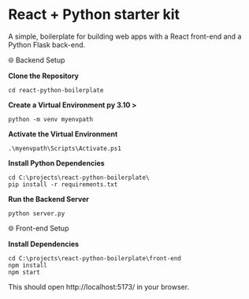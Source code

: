 # React + Python starter kit
A simple, boilerplate for building web apps with a React front-end and a Python Flask back-end.

🌐 Backend Setup

**Clone the Repository**
```
cd react-python-boilerplate
```
**Create a Virtual Environment py 3.10 >**
```
python -m venv myenvpath
```
**Activate the Virtual Environment**
```
.\myenvpath\Scripts\Activate.ps1
```
**Install Python Dependencies**
```
cd C:\projects\react-python-boilerplate\
pip install -r requirements.txt
```
**Run the Backend Server**
```
python server.py
```

🌐 Front-end Setup

**Install Dependencies**
```
cd C:\projects\react-python-boilerplate\front-end
npm install
npm start
```

This should open http://localhost:5173/ in your browser.
